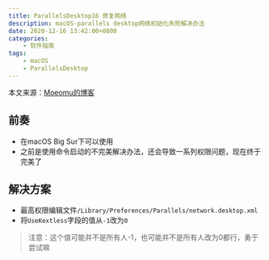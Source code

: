 ```yaml
---
title: ParallelsDesktop16 修复网络
description: macOS-parallels desktop网络初始化失败解决办法
date: 2020-12-16 13:42:00+0800
categories:
    - 软件指南
tags:
    - macOS
    - ParallelsDesktop
---
```



本文来源：[Moeomu的博客](/zh-cn/posts/parallelsdesktop16-修复网络/)

## 前奏

- 在macOS Big Sur下可以使用
- 之前是使用命令启动的不完美解决办法，还会导致一系列权限问题，现在终于完美了

## 解决方案

- 最高权限编辑文件`/Library/Preferences/Parallels/network.desktop.xml`
- 将`UseKextless`字段的值从`-1`改为`0`

> 注意：这个值可能并不是所有人-1，也可能并不是所有人改为0都行，勇于尝试嘛
